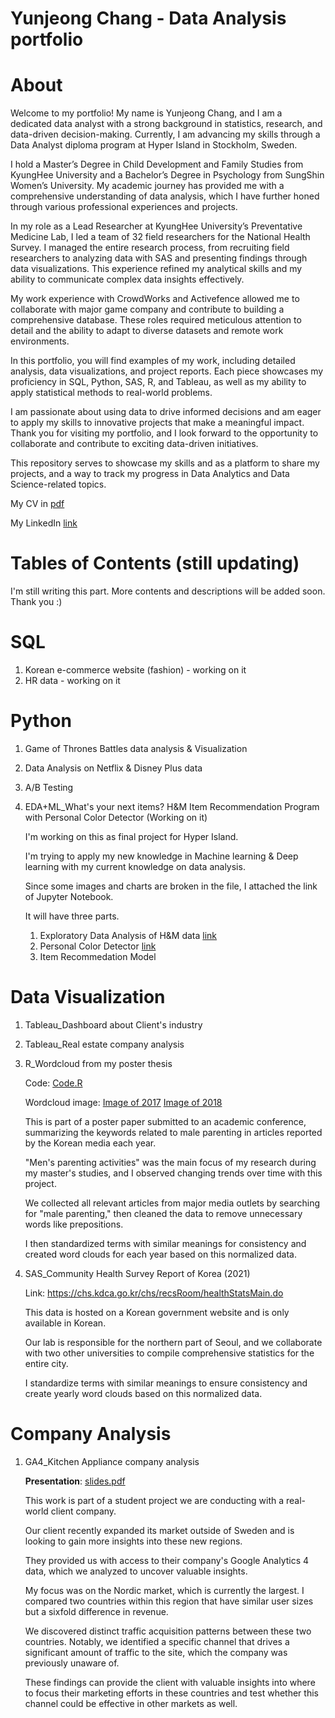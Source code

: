 # Yunjeong Chang - Data Analysis portfolio

# **About**
Welcome to my portfolio! My name is Yunjeong Chang, and I am a dedicated data analyst with a strong background in statistics, research, and data-driven decision-making. Currently, I am advancing my skills through a Data Analyst diploma program at Hyper Island in Stockholm, Sweden.

I hold a Master’s Degree in Child Development and Family Studies from KyungHee University and a Bachelor’s Degree in Psychology from SungShin Women’s University. My academic journey has provided me with a comprehensive understanding of data analysis, which I have further honed through various professional experiences and projects.

In my role as a Lead Researcher at KyungHee University’s Preventative Medicine Lab, I led a team of 32 field researchers for the National Health Survey. I managed the entire research process, from recruiting field researchers to analyzing data with SAS and presenting findings through data visualizations. This experience refined my analytical skills and my ability to communicate complex data insights effectively.

My work experience with CrowdWorks and Activefence allowed me to collaborate with major game company and contribute to building a comprehensive database. These roles required meticulous attention to detail and the ability to adapt to diverse datasets and remote work environments.

In this portfolio, you will find examples of my work, including detailed analysis, data visualizations, and project reports. Each piece showcases my proficiency in SQL, Python, SAS, R, and Tableau, as well as my ability to apply statistical methods to real-world problems.

I am passionate about using data to drive informed decisions and am eager to apply my skills to innovative projects that make a meaningful impact. Thank you for visiting my portfolio, and I look forward to the opportunity to collaborate and contribute to exciting data-driven initiatives.

This repository serves to showcase my skills and as a platform to share my projects, and a way to track my progress in Data Analytics and Data Science-related topics.

My CV in [pdf](https://github.com/zlal12/data_analysis_portfolio/blob/main/CV_Yunjeong%20Chang_updated%2025.04.24.pdf)

My LinkedIn [link](www.linkedin.com/in/yunjeong-chang-a1ab69242)

# Tables of Contents (still updating)
I'm still writing this part. More contents and descriptions will be added soon. Thank you :)



# **SQL**
1. Korean e-commerce website (fashion) - working on it
2. HR data - working on it




# **Python**
1. Game of Thrones Battles data analysis & Visualization
2. Data Analysis on Netflix & Disney Plus data
3. A/B Testing
4. EDA+ML_What's your next items? H&M Item Recommendation Program with Personal Color Detector (Working on it)

   I'm working on this as final project for Hyper Island.

   I'm trying to apply my new knowledge in Machine learning & Deep learning with my current knowledge on data analysis.

   Since some images and charts are broken in the file, I attached the link of Jupyter Notebook.

   It will have three parts.
   1) Exploratory Data Analysis of H&M data [link](https://colab.research.google.com/drive/1RlEO1Do8FZSnHjywVqcapmLK7sBFX2Sd?usp=sharing)
   2) Personal Color Detector [link](https://colab.research.google.com/drive/1gOAYB86qhNYZgsN9r8LTIJdpU2HU3ej3?usp=sharing)
   3) Item Recommedation Model




# **Data Visualization**
1. Tableau_Dashboard about Client's industry
2. Tableau_Real estate company analysis
3. R_Wordcloud from my poster thesis

   Code: [Code.R](https://github.com/zlal12/data_analysis_portfolio/blob/main/Data%20Visualization/R_Wordcloud%20coding.R)

   Wordcloud image: [Image of 2017](https://github.com/zlal12/data_analysis_portfolio/blob/main/Data%20Visualization/Word%20cloud%20from%202017.JPG)
   [Image of 2018](https://github.com/zlal12/data_analysis_portfolio/blob/main/Data%20Visualization/Word%20cloud%20from%202018.JPG)

   This is part of a poster paper submitted to an academic conference, summarizing the keywords related to male parenting in articles reported by the Korean media each year.

   "Men's parenting activities" was the main focus of my research during my master's studies, and I observed changing trends over time with this project.

   We collected all relevant articles from major media outlets by searching for "male parenting," then cleaned the data to remove unnecessary words like prepositions.

   I then standardized terms with similar meanings for consistency and created word clouds for each year based on this normalized data.


   
5. SAS_Community Health Survey Report of Korea (2021)
   
   Link: https://chs.kdca.go.kr/chs/recsRoom/healthStatsMain.do

   This data is hosted on a Korean government website and is only available in Korean.

   Our lab is responsible for the northern part of Seoul, and we collaborate with two other universities to compile comprehensive statistics for the entire city.

   I standardize terms with similar meanings to ensure consistency and create yearly word clouds based on this normalized data.


# **Company Analysis**
1. GA4_Kitchen Appliance company analysis

   **Presentation**: [slides.pdf](https://github.com/zlal12/data_analysis_portfolio/blob/main/Company%20Analysis/GA4_Kitchen%20appliance%20company%20analysis.pdf)

   This work is part of a student project we are conducting with a real-world client company.

   Our client recently expanded its market outside of Sweden and is looking to gain more insights into these new regions.

   They provided us with access to their company's Google Analytics 4 data, which we analyzed to uncover valuable insights.

   My focus was on the Nordic market, which is currently the largest. I compared two countries within this region that have similar user sizes but a sixfold difference in revenue.

   We discovered distinct traffic acquisition patterns between these two countries. Notably, we identified a specific channel that drives a significant amount of traffic to the site, which the company was previously unaware of.

   These findings can provide the client with valuable insights into where to focus their marketing efforts in these countries and test whether this channel could be effective in other markets as well.
